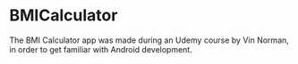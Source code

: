# BMICalculator
The BMI Calculator app was made during an Udemy course by Vin Norman, in order to get familiar with Android development.
